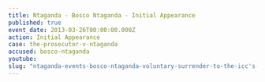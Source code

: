 ```yaml
---
title: Ntaganda - Bosco Ntaganda - Initial Appearance
published: true
event_date: 2013-03-26T00:00:00.000Z
action: Initial Appearance
case: the-prosecutor-v-ntaganda
accused: bosco-ntaganda
youtube:
slug: "ntaganda-events-bosco-ntaganda-voluntary-surrender-to-the-icc's-custody"
---
```



